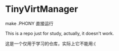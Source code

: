# TinyVirtManager

make .PHONY 直接运行

This is a repo just for study, actually, it doesn't work.

这是一个仅用于学习的仓库，实际上它不能用:( 